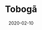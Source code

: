 ---
template: SingleToy
title: Tobogã
status: Featured / Published
date: '2020-02-10'
featuredImage: https://brincadeira.co/products/list_toboga.png
price: R$300,00
excerpt: >-
  Este é um texto de espaço reservado para garantir que as palavras apareça
  corretamente no seu site. Este texto será substituído assim que o site está
  completo. No momento, você está lendo um texto escrito em português.
categories:
  - category: Infláveis
meta:
  canonicalLink: ''
  description: É um multi atividades tematizado com impressão digital possui diversos obstáculos.
  noindex: false
  title: Tobogã
---